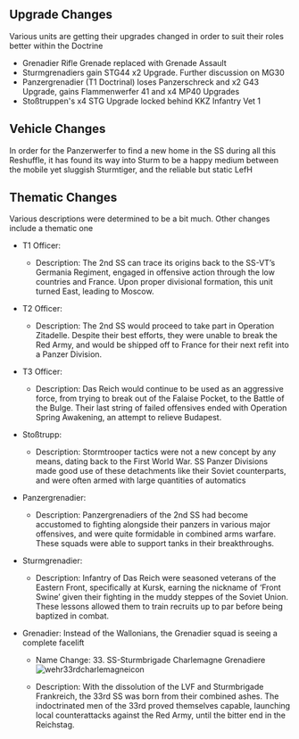 ## Upgrade Changes
Various units are getting their upgrades changed in order to suit their roles better within the Doctrine
  - Grenadier Rifle Grenade replaced with Grenade Assault
  - Sturmgrenadiers gain STG44 x2 Upgrade. Further discussion on MG30
  - Panzergrenadier (T1 Doctrinal) loses Panzerschreck and x2 G43 Upgrade, gains Flammenwerfer 41 and x4 MP40 Upgrades
  - Stoßtruppen's x4 STG Upgrade locked behind KKZ Infantry Vet 1

## Vehicle Changes
In order for the Panzerwerfer to find a new home in the SS during all this Reshuffle, it has found its way into Sturm to be a happy medium between the mobile yet sluggish Sturmtiger, and the reliable but static LefH

## Thematic Changes
Various descriptions were determined to be a bit much. Other changes include a thematic one
  - T1 Officer:
      - Description: The 2nd SS can trace its origins back to the SS-VT’s Germania Regiment, engaged in offensive action through the low countries and France. Upon proper divisional formation, this unit turned East, leading to Moscow.
  - T2 Officer:
      - Description: The 2nd SS would proceed to take part in Operation Zitadelle. Despite their best efforts, they were unable to break the Red Army, and would be shipped off to France for their next refit into a Panzer Division.
  - T3 Officer:
      - Description: Das Reich would continue to be used as an aggressive force, from trying to break out of the Falaise Pocket, to the Battle of the Bulge. Their last string of failed offensives ended with Operation Spring Awakening, an attempt to relieve Budapest.

  - Stoßtrupp:
      - Description: Stormtrooper tactics were not a new concept by any means, dating back to the First World War. SS Panzer Divisions made good use of these detachments like their Soviet counterparts, and were often armed with large quantities of automatics 
  - Panzergrenadier:
      - Description: Panzergrenadiers of the 2nd SS had become accustomed to fighting alongside their panzers in various major offensives, and were quite formidable in combined arms warfare. These squads were able to support tanks in their breakthroughs.
  - Sturmgrenadier:
      - Description: Infantry of Das Reich were seasoned veterans of the Eastern Front, specifically at Kursk, earning the nickname of ‘Front Swine’ given their fighting in the muddy steppes of the Soviet Union. These lessons allowed them to train recruits up to par before being baptized in combat.
  - Grenadier:
Instead of the Wallonians, the Grenadier squad is seeing a complete facelift
      -   Name Change: 33. SS-Sturmbrigade Charlemagne Grenadiere ![wehr33rdcharlemagneicon](https://github.com/user-attachments/assets/527483cb-d6f4-4f9f-bd42-c4cc11c675d9)

      -   Description: With the dissolution of the LVF and Sturmbrigade Frankreich, the 33rd SS was born from their combined ashes. The indoctrinated men of the 33rd proved themselves capable, launching local counterattacks against the Red Army, until the bitter end in the Reichstag.
